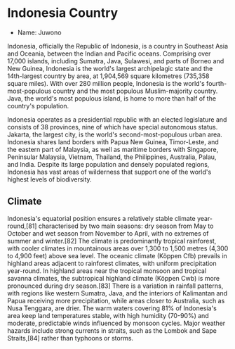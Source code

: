 # Indonesia Country

- Name: Juwono

Indonesia, officially the Republic of Indonesia, is a country in Southeast Asia and Oceania, between the Indian and Pacific oceans. Comprising over 17,000 islands, including Sumatra, Java, Sulawesi, and parts of Borneo and New Guinea, Indonesia is the world's largest archipelagic state and the 14th-largest country by area, at 1,904,569 square kilometres (735,358 square miles). With over 280 million people, Indonesia is the world's fourth-most-populous country and the most populous Muslim-majority country. Java, the world's most populous island, is home to more than half of the country's population.

Indonesia operates as a presidential republic with an elected legislature and consists of 38 provinces, nine of which have special autonomous status. Jakarta, the largest city, is the world's second-most-populous urban area. Indonesia shares land borders with Papua New Guinea, Timor-Leste, and the eastern part of Malaysia, as well as maritime borders with Singapore, Peninsular Malaysia, Vietnam, Thailand, the Philippines, Australia, Palau, and India. Despite its large population and densely populated regions, Indonesia has vast areas of wilderness that support one of the world's highest levels of biodiversity.

## Climate

Indonesia's equatorial position ensures a relatively stable climate year-round,[81] characterised by two main seasons: dry season from May to October and wet season from November to April, with no extremes of summer and winter.[82] The climate is predominantly tropical rainforest, with cooler climates in mountainous areas over 1,300 to 1,500 metres (4,300 to 4,900 feet) above sea level. The oceanic climate (Köppen Cfb) prevails in highland areas adjacent to rainforest climates, with uniform precipitation year-round. In highland areas near the tropical monsoon and tropical savanna climates, the subtropical highland climate (Köppen Cwb) is more pronounced during dry season.[83] There is a variation in rainfall patterns, with regions like western Sumatra, Java, and the interiors of Kalimantan and Papua receiving more precipitation, while areas closer to Australia, such as Nusa Tenggara, are drier. The warm waters covering 81% of Indonesia's area keep land temperatures stable, with high humidity (70-90%) and moderate, predictable winds influenced by monsoon cycles. Major weather hazards include strong currents in straits, such as the Lombok and Sape Straits,[84] rather than typhoons or storms.
